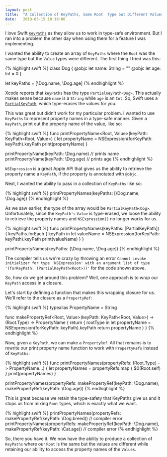 ```yaml
---
layout: post
title:  "A Collection of KeyPaths, Same Root  Type but Different Values"
date:   2019-03-15 10:18:00
---
```


I love Swift [`KeyPaths`](https://developer.apple.com/documentation/swift/keypath) as they allow us to work in type-safe environment. But I ran into a problem the other day when using them for a feature I was implementing.

I wanted the ability to create an array of `KeyPaths` where the `Root` was the same type but the `Value` types were different. The first thing I tried was this:

{% highlight swift %}
class Dog {
    @objc let name: String = ""
    @objc let age: Int = 0
}

let keyPaths = [\Dog.name, \Dog.age]
{% endhighlight %}

Xcode reports that `keyPaths` has the type `PartialKeyPath<Dog>`. This actually makes sense because `name` is a `String` while `age` is an `Int`. So, Swift uses a [`PartialKeyPath`](https://developer.apple.com/documentation/swift/partialkeypath), which type-erases the values for you.

This was great but didn't work for my particular problem. I wanted to use `KeyPaths` to represent property names in a type-safe manner. Given a `KeyPath`, print out the property name of the value, like so:

{% highlight swift %}
func printPropertyName<Root, Value>(keyPath: KeyPath<Root, Value>) {
    let propertyName = NSExpression(forKeyPath: keyPath).keyPath
    print(propertyName)
}

printPropertyName(keyPath: \Dog.name) // prints name
printPropertyName(keyPath: \Dog.age) // prints age
{% endhighlight %}

`NSExpression` is a great Apple API that gives us the ability to retrieve the property name a `KeyPath`, if the property is annotated with `@objc`.

Next, I wanted the ability to pass in a collection of `KeyPaths` like so:

{% highlight swift %}
printPropertyNames(keyPaths: [\Dog.name, \Dog.age])
{% endhighlight %}

As we saw earlier, the type of the array would be `PartialKeyPath<Dog>`. Unfortunately, since the `KeyPath's` `Value` is type-erased, we loose the ability to retrieve the property names and `NSExpression()` no longer works for us.

{% highlight swift %}
func printPropertyNames<Root>(keyPaths: [PartialKeyPath<Root>]) {
    keyPaths.forEach { keyPath in
        let valueName = NSExpression(forKeyPath: keyPath).keyPath
        print(valueName)
    }
}

printPropertyNames(keyPaths: [\Dog.name, \Dog.age])
{% endhighlight %}

The compiler tells us we're crazy by throwing an error `Cannot invoke initializer for type 'NSExpression' with an argument list of type '(forKeyPath: (PartialKeyPath<Root>))'` for the code shown above.

So, how do we get around this problem? Well, one approach is to wrap our `KeyPath` access in a closure.

Let's start by defining a function that makes this wrapping closure for us. We'll refer to the closure as a `PropertyRef`:

{% highlight swift %}
typealias PropertyName = String

func makePropertyRef<Root, Value>(keyPath: KeyPath<Root, Value>) -> (Root.Type) -> PropertyName {
    return { rootType in
        let propertyName = NSExpression(forKeyPath: keyPath).keyPath
        return propertyName
    }
}
{% endhighlight %}

Now, given a `KeyPath`, we can make a `PropertyRef`. All that remains is to rewrite our print property name function to work with `PropertyRefs` instead of `KeyPaths`:

{% highlight swift %}
func printPropertyNames<Root>(propertyRefs: (Root.Type) -> PropertyName...) {
    let propertyNames = propertyRefs.map { $0(Root.self) }
    print(propertyNames)
}

printPropertyNames(propertyRefs: makePropertyRef(keyPath: \Dog.name), makePropertyRef(keyPath: \Dog.age))
{% endhighlight %}

This is great because we retain the type-safety that KeyPaths give us and it stops us from mixing `Root` types, which is exactly what we want.

{% highlight swift %}
printPropertyNames(propertyRefs: makePropertyRef(keyPath: \Dog.breed)) // compiler error
printPropertyNames(propertyRefs: makePropertyRef(keyPath: \Dog.name), makePropertyRef(keyPath: \Cat.age)) // compiler error
{% endhighlight %}

So, there you have it. We now have the ability to produce a collection of `KeyPaths` where our `Root` is the same but the values are different while retaining our ability to access the property names of the `Values`.

